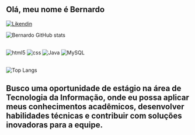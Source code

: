 ## Olá, meu nome é Bernardo

[![Likendin](https://img.shields.io/badge/LinkedIn-0077B5?style=for-the-badge&logo=linkedin&logoColor=white)](https://www.linkedin.com/in/bernardo-cardoso-4a422426b/)

![Bernardo GitHub stats](https://github-readme-stats.vercel.app/api?username=Bernardo-cardoso&show_icons=true&theme=radical)
<div style="display: inline_block"><br/>

<img aling ="center" alt="html5" src="https://img.shields.io/badge/HTML-239120?style=for-the-badge&logo=html5&logoColor=white"/>
<img aling ="center" alt="css" src="https://img.shields.io/badge/CSS-239120?&style=for-the-badge&logo=css3&logoColor=white"/>
<img aling ="center" alt="Java" src="https://img.shields.io/badge/Java-ED8B00?style=for-the-badge&logo=openjdk&logoColor=white"/>
<img aling ="center" alt="MySQL" src="https://img.shields.io/badge/MySQL-00000F?style=for-the-badge&logo=mysql&logoColor=white"/>
</div></br>

![Top Langs](https://github-readme-stats.vercel.app/api/top-langs/?username=anuraghazra&hide_progress)

## Busco uma oportunidade de estágio na área de Tecnologia da Informação, onde eu possa aplicar meus conhecimentos acadêmicos, desenvolver habilidades técnicas e contribuir com soluções inovadoras para a equipe.

